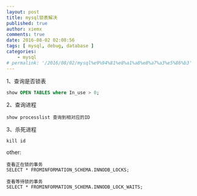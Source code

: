 ```yaml
---
layout: post
title: mysql锁表解决
published: true
author: xiemx
comments: true
date: 2016-08-02 02:08:56
tags: [ mysql, debug, database ]
categories:
    - mysql
# permalink: '/2016/08/02/mysql%e9%94%81%e8%a1%a8%e8%a7%a3%e5%86%b3'
---
```

1、查询是否锁表
```sql
show OPEN TABLES where In_use > 0;
```
2、查询进程
```
show processlist 查询到相对应的ID
```
3、杀死进程
```
kill id
```
other:
```
查看正在锁的事务
SELECT * FROMINFORMATION_SCHEMA.INNODB_LOCKS; 

查看等待锁的事务
SELECT * FROMINFORMATION_SCHEMA.INNODB_LOCK_WAITS;
```